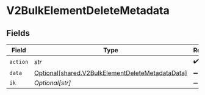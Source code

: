 # V2BulkElementDeleteMetadata


## Fields

| Field                                                                                                      | Type                                                                                                       | Required                                                                                                   | Description                                                                                                |
| ---------------------------------------------------------------------------------------------------------- | ---------------------------------------------------------------------------------------------------------- | ---------------------------------------------------------------------------------------------------------- | ---------------------------------------------------------------------------------------------------------- |
| `action`                                                                                                   | *str*                                                                                                      | :heavy_check_mark:                                                                                         | N/A                                                                                                        |
| `data`                                                                                                     | [Optional[shared.V2BulkElementDeleteMetadataData]](../../models/shared/v2bulkelementdeletemetadatadata.md) | :heavy_minus_sign:                                                                                         | N/A                                                                                                        |
| `ik`                                                                                                       | *Optional[str]*                                                                                            | :heavy_minus_sign:                                                                                         | N/A                                                                                                        |